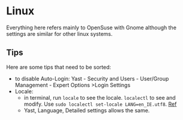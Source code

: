 # Linux

Everything here refers mainly to OpenSuse with Gnome although the settings are similar for other linux systems.

## Tips

Here are some tips that need to be sorted:

- to disable Auto-Login: Yast - Security and Users - User/Group Management - Expert Options >Login Settings 
- Locale: 
    - in terminal, run `locale` to see the locale. `localectl` to see and modify. Use `sudo localectl set-locale LANG=en_IE.utf8`. [Ref](https://www.cyberciti.biz/faq/how-to-set-locales-i18n-on-a-linux-unix/)
    - Yast, Language, Detailed settings allows the same.

